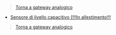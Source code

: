 >[Torna a gateway analogico](gateway.md)

- [Sensore di livello capacitivo (!!!In allestimento!!!](soilmousture.md)

>[Torna a gateway analogico](gateway.md)
